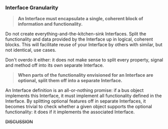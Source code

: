 ### Interface Granularity

> **An Interface must encapsulate a single, coherent block of information and functionality.**

Do not create everything-and-the-kitchen-sink Interfaces. Split the functionality and data provided by the 
Interface up in logical, coherent blocks. This will facilitate reuse of your Interface by others with similar, but not identical, use cases.

Don't overdo it either: it does not make sense to split every property, signal and method off into its own separate Interface.

> **When parts of the functionality envisioned for an Interface are optional, split them off into a separate Interface.**

An Interface definition is an all-or-nothing promise: if a bus object implements this Interface, it must implement all functionality defined in the Interface. By splitting optional features off in separate Interfaces, it becomes trivial to check whether a given object supports the optional functionality: it does if it implements the associated Interface.

~~DISCUSSION~~

